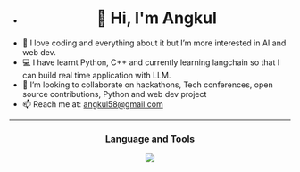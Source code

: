 - #  <div align="center"> 👋 Hi, I'm Angkul </dev>
- 👀 I love coding and everything about it but I’m more interested in AI and web dev.
- 💻 I have learnt Python, C++ and currently learning langchain so that I can build real time application with LLM.
- 💞️ I’m looking to collaborate on hackathons, Tech conferences, open source contributions, Python and web dev project
- 📫 Reach me at: angkul58@gmail.com
***

### <div align="center"> Language and Tools </dev>
<p align="center">
  <a href="https://skillicons.dev">
    <img src="https://skillicons.dev/icons?i=py,cpp,vscode" />
  </a>
</p>
<!---
angkul07/angkul07 is a ✨ special ✨ repository because its `README.md` (this file) appears on your GitHub profile.
You can click the Preview link to take a look at your changes.
--->
